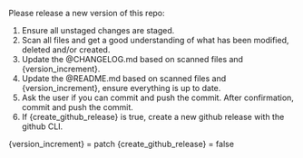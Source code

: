 Please release a new version of this repo:

1. Ensure all unstaged changes are staged.
2. Scan all files and get a good understanding of what has been modified, deleted and/or created.
3. Update the @CHANGELOG.md based on scanned files and {version_increment}.
4. Update the @README.md based on scanned files and {version_increment}, ensure everything is up to date.
5. Ask the user if you can commit and push the commit. After confirmation, commit and push the commit.
6. If {create_github_release} is true, create a new github release with the github CLI.

{version_increment} = patch
{create_github_release} = false